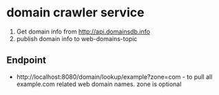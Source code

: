 # domain crawler service

1) Get domain info from http://api.domainsdb.info
2) publish domain info to web-domains-topic

## Endpoint
- http://localhost:8080/domain/lookup/example?zone=com - to pull all example.com related web domain names. zone is optional
